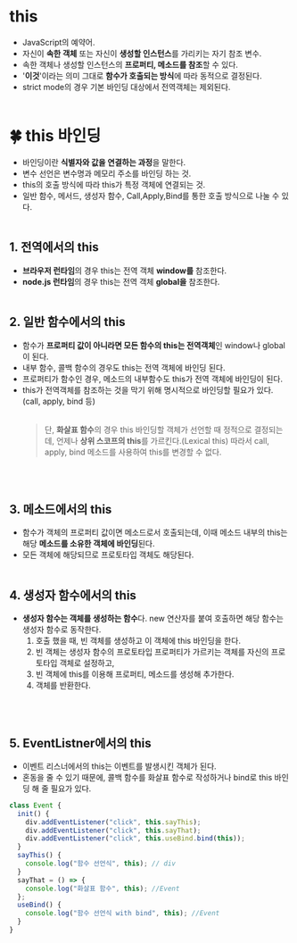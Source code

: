 # this

- JavaScript의 예약어.
- 자신이 **속한 객체** 또는 자신이 **생성할 인스턴스**를 가리키는 자기 참조 변수.
- 속한 객체나 생성할 인스턴스의 **프로퍼티, 메소드를 참조**할 수 있다.
- '**이것**'이라는 의미 그대로 **함수가 호출되는 방식**에 따라 동적으로 결정된다.
- strict mode의 경우 기본 바인딩 대상에서 전역객체는 제외된다.
  <br/><br/>

# 🍀 this 바인딩

- 바인딩이란 **식별자와 값을 연결하는 과정**을 말한다.
- 변수 선언은 변수명과 메모리 주소를 바인딩 하는 것.
- this의 호출 방식에 따라 this가 특정 객체에 연결되는 것.
- 일반 함수, 메서드, 생성자 함수, Call,Apply,Bind를 통한 호출 방식으로 나눌 수 있다.
  <br/><br/>

## 1. 전역에서의 this

- **브라우저 런타임**의 경우 this는 전역 객체 **window를** 참조한다.
- **node.js 런타임**의 경우 this는 전역 객체 **global을** 참조한다.
  <br/><br/>

## 2. 일반 함수에서의 this

- 함수가 **프로퍼티 값이 아니라면 모든 함수의 this는 전역객체**인 window나 global이 된다.
- 내부 함수, 콜백 함수의 경우도 this는 전역 객체에 바인딩 된다.
- 프로퍼티가 함수인 경우, 메소드의 내부함수도 this가 전역 객체에 바인딩이 된다.
- this가 전역객체를 참조하는 것을 막기 위해 명시적으로 바인딩할 필요가 있다.(call, apply, bind 등)
  <br/><br/>
  > 단, **화살표 함수**의 경우 this 바인딩할 객체가 선언할 때 정적으로 결정되는데, 언제나 **상위 스코프의 this**를 가르킨다.(Lexical this) 따라서 call, apply, bind 메소드를 사용하여 this를 변경할 수 없다.

<br/><br/>

## 3. 메소드에서의 this

- 함수가 객체의 프로퍼티 값이면 메소드로서 호출되는데, 이때 메소드 내부의 this는 해당 **메소드를 소유한 객체에 바인딩**된다.
- 모든 객체에 해당되므로 프로토타입 객체도 해당된다.
  <br/><br/>

## 4. 생성자 함수에서의 this

- **생성자 함수는 객체를 생성하는 함수**다. new 연산자를 붙여 호출하면 해당 함수는 생성자 함수로 동작한다.
  1. 호출 했을 때, 빈 객체를 생성하고 이 객체에 this 바인딩을 한다.
  2. 빈 객체는 생성자 함수의 프로토타입 프로퍼티가 가르키는 객체를 자신의 프로토타입 객체로 설정하고,
  3. 빈 객체에 this를 이용해 프로퍼티, 메소드를 생성해 추가한다.
  4. 객체를 반환한다.

<br/><br/>

## 5. EventListner에서의 this

- 이벤트 리스너에서의 this는 이벤트를 발생시킨 객체가 된다.
- 혼동을 줄 수 있기 때문에, 콜백 함수를 화살표 함수로 작성하거나 bind로 this 바인딩 해 줄 필요가 있다.

```JavaScript
class Event {
  init() {
    div.addEventListener("click", this.sayThis);
    div.addEventListener("click", this.sayThat);
    div.addEventListener("click", this.useBind.bind(this));
  }
  sayThis() {
    console.log("함수 선언식", this); // div
  }
  sayThat = () => {
    console.log("화살표 함수", this); //Event
  };
  useBind() {
    console.log("함수 선언식 with bind", this); //Event
  }
}
```
